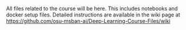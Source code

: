 All files related to the course will be here. This includes notebooks and docker setup files. Detailed instructions are available in the wiki page at https://github.com/osu-msban-ai/Deep-Learning-Course-Files/wiki
